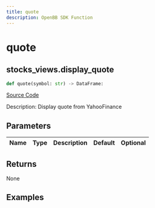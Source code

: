 ```yaml
---
title: quote
description: OpenBB SDK Function
---
```

# quote

## stocks_views.display_quote

```python
def quote(symbol: str) -> DataFrame:
```
[Source Code](https://github.com/OpenBB-finance/OpenBBTerminal/tree/main/openbb_terminal/stocks/stocks_views.py#L6)

Description: Display quote from YahooFinance

## Parameters

| Name | Type | Description | Default | Optional |
| ---- | ---- | ----------- | ------- | -------- |

## Returns

None

## Examples

